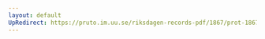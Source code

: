 ```yaml
---
layout: default
UpRedirect: https://pruto.im.uu.se/riksdagen-records-pdf/1867/prot-1867--ak--415/prot-1867--ak--415_011.pdf
---
```

